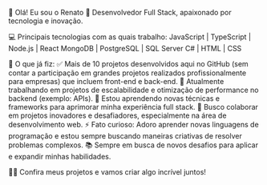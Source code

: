 👋 Olá! Eu sou o Renato
🔧 Desenvolvedor Full Stack, apaixonado por tecnologia e inovação.

💻 Principais tecnologias com as quais trabalho:
JavaScript | TypeScript | Node.js | React
MongoDB | PostgreSQL | SQL Server
C# | HTML | CSS

🚀 O que já fiz:
✅ Mais de 10 projetos desenvolvidos aqui no GitHub (sem contar a participação em grandes projetos realizados profissionalmente para empresas) que incluem front-end e back-end.
🔭 Atualmente trabalhando em projetos de escalabilidade e otimização de performance no backend (exemplo: APIs).
🌱 Estou aprendendo novas técnicas e frameworks para aprimorar minha experiência full stack.
👯 Busco colaborar em projetos inovadores e desafiadores, especialmente na área de desenvolvimento web.
⚡ Fato curioso: Adoro aprender novas linguagens de programação e estou sempre buscando maneiras criativas de resolver problemas complexos.
📚 Sempre em busca de novos desafios para aplicar e expandir minhas habilidades.

👨‍💻 Confira meus projetos e vamos criar algo incrível juntos!

